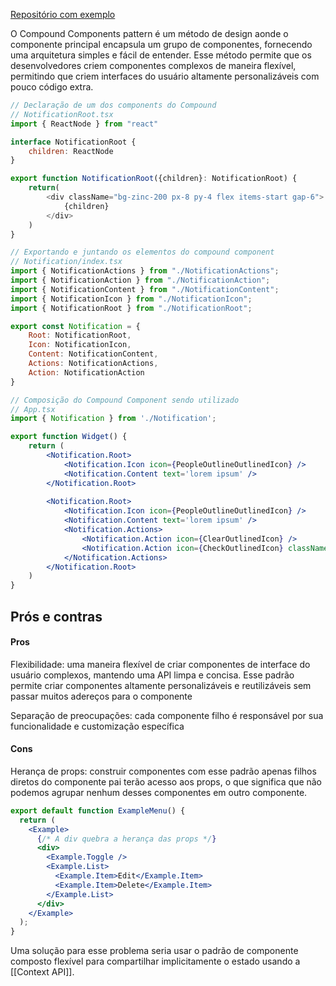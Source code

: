 [Repositório com exemplo](https://github.com/GahBarbosa/compound-components-pattern)

O Compound Components pattern é um método de design aonde o componente principal encapsula um grupo de componentes, fornecendo uma arquitetura simples e fácil de entender. Esse método permite que os desenvolvedores criem componentes complexos de maneira flexível, permitindo que criem interfaces do usuário altamente personalizáveis ​​com pouco código extra. 

```jsx
// Declaração de um dos components do Compound 
// NotificationRoot.tsx
import { ReactNode } from "react"

interface NotificationRoot {
    children: ReactNode
}

export function NotificationRoot({children}: NotificationRoot) {
    return(
        <div className="bg-zinc-200 px-8 py-4 flex items-start gap-6">
            {children}
        </div>
    )
}
```

```jsx
// Exportando e juntando os elementos do compound component
// Notification/index.tsx
import { NotificationActions } from "./NotificationActions";
import { NotificationAction } from "./NotificationAction";
import { NotificationContent } from "./NotificationContent";
import { NotificationIcon } from "./NotificationIcon";
import { NotificationRoot } from "./NotificationRoot";

export const Notification = {
    Root: NotificationRoot,
    Icon: NotificationIcon,
    Content: NotificationContent,
    Actions: NotificationActions,
    Action: NotificationAction
}
```

```jsx
// Composição do Compound Component sendo utilizado
// App.tsx
import { Notification } from './Notification';

export function Widget() {
    return (
		<Notification.Root>
			<Notification.Icon icon={PeopleOutlineOutlinedIcon} />
			<Notification.Content text='lorem ipsum' />
		</Notification.Root>
		
		<Notification.Root>
			<Notification.Icon icon={PeopleOutlineOutlinedIcon} />
			<Notification.Content text='lorem ipsum' />
			<Notification.Actions>
				<Notification.Action icon={ClearOutlinedIcon} />
				<Notification.Action icon={CheckOutlinedIcon} className='bg-black'/>
			</Notification.Actions>
		</Notification.Root> 
	)
}
```

## Prós e contras

#### Pros 

Flexibilidade: uma maneira flexível de criar componentes de interface do usuário complexos, mantendo uma API limpa e concisa. Esse padrão permite criar componentes altamente personalizáveis ​​e reutilizáveis ​​sem passar muitos adereços para o componente

Separação de preocupações: cada componente filho é responsável por sua funcionalidade e customização específica

#### Cons 

Herança de props: construir componentes com esse padrão apenas filhos diretos do componente pai terão acesso aos props, o que significa que não podemos agrupar nenhum desses componentes em outro componente.


```jsx
export default function ExampleMenu() {
  return (
    <Example>
      {/* A div quebra a herança das props */}
      <div>
        <Example.Toggle />
        <Example.List>
          <Example.Item>Edit</Example.Item>
          <Example.Item>Delete</Example.Item>
        </Example.List>
      </div>
    </Example>
  );
}
```

Uma solução para esse problema seria usar o padrão de componente composto flexível para compartilhar implicitamente o estado usando a [[Context API]].